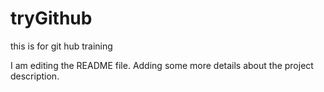 # tryGithub
this is for git hub training

I am editing the README file. Adding some more details about the project description.
